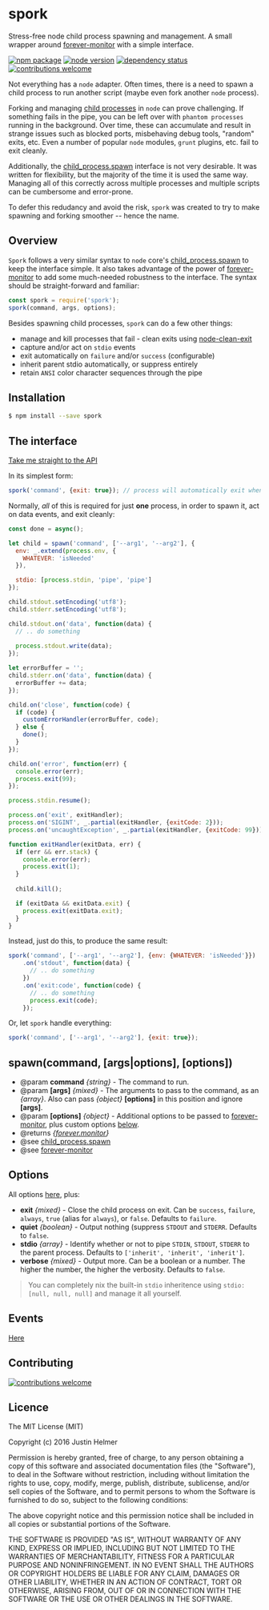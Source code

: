# spork
Stress-free node child process spawning and management. A small wrapper around [forever-monitor](https://github.com/foreverjs/forever-monitor)
with a simple interface.

[![npm package](https://badge.fury.io/js/spork.svg)](https://www.npmjs.com/package/spork)
[![node version](https://img.shields.io/node/v/spork.svg?style=flat)](http://nodejs.org/download/)
[![dependency status](https://david-dm.org/justinhelmer/spork.svg)](https://github.com/justinhelmer/spork)
[![contributions welcome](https://img.shields.io/badge/contributions-welcome-brightgreen.svg?style=flat)](https://github.com/justinhelmer/spork/issues)

Not everything has a `node` adapter. Often times, there is a need to spawn a child process to run another script (maybe even fork another `node` process).

Forking and managing [child processes](https://nodejs.org/api/child_process.html) in `node` can prove challenging. If something fails in the pipe, you can be
left over with `phantom processes` running in the background. Over time, these can accumulate and result in strange issues such as blocked ports,
misbehaving debug tools, "random" exits, etc. Even a number of popular `node` modules, `grunt` plugins, etc. fail to exit cleanly. 

Additionally, the [child_process.spawn](https://nodejs.org/api/child_process.html#child_process_child_process_spawn_command_args_options) interface is
not very desirable. It was written for flexibility, but the majority of the time it is used the same way. Managing all of this correctly across multiple
processes and multiple scripts can be cumbersome and error-prone.

To defer this redudancy and avoid the risk, `spork` was created to try to make spawning and forking smoother -- hence the name.

## Overview

`Spork` follows a very similar syntax to `node` core's [child_process.spawn](https://nodejs.org/api/child_process.html#child_process_child_process_spawn_command_args_options)
to keep the interface simple. It also takes advantage of the power of [forever-monitor](https://github.com/foreverjs/forever-monitor) to add some much-needed
robustness to the interface. The syntax should be straight-forward and familiar:

```js
const spork = require('spork');
spork(command, args, options);
```

Besides spawning child processes, `spork` can do a few other things:

 - manage and kill processes that fail - clean exits using [node-clean-exit](https://github.com/justinhelmer/node-clean-exit)
 - capture and/or act on `stdio` events
 - exit automatically on `failure` and/or `success` (configurable)
 - inherit parent stdio automatically, or suppress entirely
 - retain `ANSI` color character sequences through the pipe
 
## Installation

```bash
$ npm install --save spork
```
 
## The interface

[Take me straight to the API](#spawncommand-argsoptions-options)

In its simplest form:

```js
spork('command', {exit: true}); // process will automatically exit when the command fails or succeeds
```

Normally, _all_ of this is required for just **one** process, in order to spawn it, act on data events, and exit cleanly:

```js
const done = async();

let child = spawn('command', ['--arg1', '--arg2'], {
  env: _.extend(process.env, {
    WHATEVER: 'isNeeded'
  }),

  stdio: [process.stdin, 'pipe', 'pipe']
});

child.stdout.setEncoding('utf8');
child.stderr.setEncoding('utf8');

child.stdout.on('data', function(data) {
  // .. do something
  
  process.stdout.write(data);
});

let errorBuffer = '';
child.stderr.on('data', function(data) {
  errorBuffer += data;
});

child.on('close', function(code) {
  if (code) {
    customErrorHandler(errorBuffer, code);
  } else {
    done();
  }
});

child.on('error', function(err) {
  console.error(err);
  process.exit(99);
});

process.stdin.resume();

process.on('exit', exitHandler);
process.on('SIGINT', _.partial(exitHandler, {exitCode: 2}));
process.on('uncaughtException', _.partial(exitHandler, {exitCode: 99}));

function exitHandler(exitData, err) {
  if (err && err.stack) {
    console.error(err);
    process.exit(1);
  }
  
  child.kill();

  if (exitData && exitData.exit) {
    process.exit(exitData.exit);
  }
}
```

Instead, just do this, to produce the same result:

```js
spork('command', ['--arg1', '--arg2'], {env: {WHATEVER: 'isNeeded'}})
    .on('stdout', function(data) {
      // .. do something
    })
    .on('exit:code', function(code) {
      // .. do something
      process.exit(code);
    });
```

Or, let `spork` handle everything:

```js
spork('command', ['--arg1', '--arg2'], {exit: true});
```

## spawn(command, [args|options], [options])

- @param **command** _{string}_ - The command to run.
- @param **[args]** _{mixed}_ - The arguments to pass to the command, as an _{array}_. Also can pass _{object}_ **[options]**
                                in this position and ignore **[args]**.
- @param **[options]** _{object}_ - Additional options to be passed to
                                    [forever-monitor](https://github.com/foreverjs/forever-monitor#options-available-when-using-forever-in-nodejs),
                                    plus custom options [below](#options).
- @returns _{[forever.monitor](https://github.com/foreverjs/forever-monitor)}_
- @see [child_process.spawn](https://nodejs.org/api/child_process.html#child_process_child_process_spawn_command_args_options)
- @see [forever-monitor](https://github.com/foreverjs/forever-monitor)

## Options

All options [here](https://github.com/foreverjs/forever-monitor#options-available-when-using-forever-in-nodejs), plus:
- **exit** _{mixed}_ - Close the child process on exit. Can be `success`, `failure`, `always`, `true` (alias for `always`), or `false`. Defaults to `failure`.
- **quiet** _{boolean}_ - Output nothing (suppress `STDOUT` and `STDERR`. Defaults to `false`.
- **stdio** _{array}_ - Identify whether or not to pipe `STDIN`, `STDOUT`, `STDERR` to the parent process. Defaults to `['inherit', 'inherit', 'inherit']`.
- **verbose** _{mixed}_ - Output more. Can be a boolean or a number. The higher the number, the higher the verbosity. Defaults to `false`.
    
> You can completely nix the built-in `stdio` inheritence using `stdio: [null, null, null]` and manage it all yourself.

## Events

[Here](https://github.com/foreverjs/forever-monitor#events-available-when-using-an-instance-of-forever-in-nodejs)

## Contributing

[![contributions welcome](https://img.shields.io/badge/contributions-welcome-brightgreen.svg?style=flat)](https://github.com/justinhelmer/spork/issues)

## Licence

The MIT License (MIT)

Copyright (c) 2016 Justin Helmer

Permission is hereby granted, free of charge, to any person obtaining a copy
of this software and associated documentation files (the "Software"), to deal
in the Software without restriction, including without limitation the rights
to use, copy, modify, merge, publish, distribute, sublicense, and/or sell
copies of the Software, and to permit persons to whom the Software is
furnished to do so, subject to the following conditions:

The above copyright notice and this permission notice shall be included in all
copies or substantial portions of the Software.

THE SOFTWARE IS PROVIDED "AS IS", WITHOUT WARRANTY OF ANY KIND, EXPRESS OR
IMPLIED, INCLUDING BUT NOT LIMITED TO THE WARRANTIES OF MERCHANTABILITY,
FITNESS FOR A PARTICULAR PURPOSE AND NONINFRINGEMENT. IN NO EVENT SHALL THE
AUTHORS OR COPYRIGHT HOLDERS BE LIABLE FOR ANY CLAIM, DAMAGES OR OTHER
LIABILITY, WHETHER IN AN ACTION OF CONTRACT, TORT OR OTHERWISE, ARISING FROM,
OUT OF OR IN CONNECTION WITH THE SOFTWARE OR THE USE OR OTHER DEALINGS IN THE
SOFTWARE.
